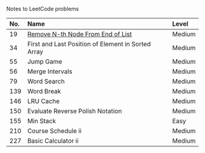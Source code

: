 Notes to LeetCode problems

|No.   | Name  | Level |
|:---  | :---  |:--- |
|19 | [Remove N-th Node From End of List](https://github.com/dragonhyq/LeetCode/blob/master/notes/19_Remove_Nth_Node_From_End_of_List.md) | Medium |
| 34 | First and Last Position of Element in Sorted Array | Medium |
| 55 | Jump Game | Medium |
| 56 | Merge Intervals | Medium |
| 79 | Word Search | Medium | 
|139 | Word Break | Medium |
|146 | LRU Cache | Medium |
|150 | Evaluate Reverse Polish Notation | Medium |
|155 | Min Stack | Easy |
|210 | Course Schedule ii | Medium |
|227 | Basic Calculator ii | Medium |

